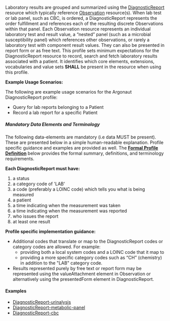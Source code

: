 Laboratory results are grouped and summarized using the [DiagnosticReport] resource which typically reference [Observation] resource(s).  When lab test or lab panel, such as CBC, is ordered, a DiagnosticReport represents the order fulfillment and references each of the resulting discrete Observations within that panel.  Each Observation resource represents an individual laboratory test and result value, a “nested” panel (such as a microbial susceptibility panel) which references other observations, or rarely a laboratory test with component result values.  They can also be presented in report form or as free text. This profile sets minimum expectations for the DiagnosticReport resource to record, search and fetch laboratory results associated with a patient. It identifies which core elements, extensions, vocabularies and value sets **SHALL** be present in the resource when using this profile.

**Example Usage Scenarios:**

The following are example usage scenarios for the Argonaut DiagnosticReport profile:

-   Query for lab reports belonging to a Patient
-   Record a lab report for a specific Patient

##### Mandatory Data Elements and Terminology


The following data-elements are mandatory (i.e data MUST be present). These are presented below in a simple human-readable explanation.  Profile specific guidance and examples are provided as well.  The [**Formal Profile Definition**](#profile) below provides the  formal summary, definitions, and  terminology requirements.  

**Each DiagnosticReport must have:**

1.   a status
1.   a category code of 'LAB'
1.   a code (preferably a LOINC code) which tells you what is being measured
1.   a patient
1.   a time indicating when the measurement was taken
1.   a time indicating when the measurement was reported
1.   who issues the report
1.   at least one result


**Profile specific implementation guidance:**

* Additional codes that translate or map to the DiagnosticReport codes or category codes are allowed.  For example:
   -  providing both a local system codes and a LOINC code that it map to
   -  providing a more specific category codes such as “CH” (chemistry) in addition to the "LAB"  category code.
* Results represented purely by free text or report form may be represented using the valueAttachment element in Observation or alternatively using the presentedForm element in DiagnosticReport.

#### Examples

   - [DiagnosticReport-urinalysis](DiagnosticReport-urinalysis.html)
   - [DiagnosticReport-metabolic-panel](DiagnosticReport-metabolic-panel.html)
   - [DiagnosticReport-cbc](DiagnosticReport-cbc.html)

[Observation]:  http://hl7.org/fhir/observation.html
[DiagnosticReport]:  http://hl7.org/fhir/diagnosticreport.html
